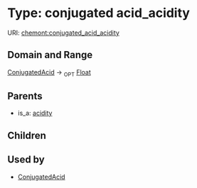 
# Type: conjugated acid_acidity




URI: [chemont:conjugated_acid_acidity](https://w3id.org/chemont/conjugated_acid_acidity)


## Domain and Range

[ConjugatedAcid](ConjugatedAcid.md) ->  <sub>OPT</sub> [Float](types/Float.md)

## Parents

 *  is_a: [acidity](acidity.md)

## Children


## Used by

 * [ConjugatedAcid](ConjugatedAcid.md)
